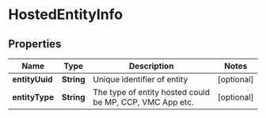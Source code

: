 # HostedEntityInfo

## Properties
Name | Type | Description | Notes
------------ | ------------- | ------------- | -------------
**entityUuid** | **String** | Unique identifier of entity |  [optional]
**entityType** | **String** | The type of entity hosted could be MP, CCP, VMC App etc. |  [optional]
